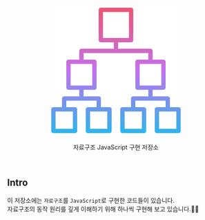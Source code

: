 <p align='center'>
<img src='./logo.png' width='300px'/>
</p>

<p align='center' font-weight='600'>
자료구조 JavaScript 구현 저장소
</p>

<br>

## Intro

이 저장소에는 `자료구조`를 `JavaScript`로 구현한 코드들이 있습니다.  
자료구조의 동작 원리를 깊게 이해하기 위해 하나씩 구현해 보고 있습니다.💪🏻
